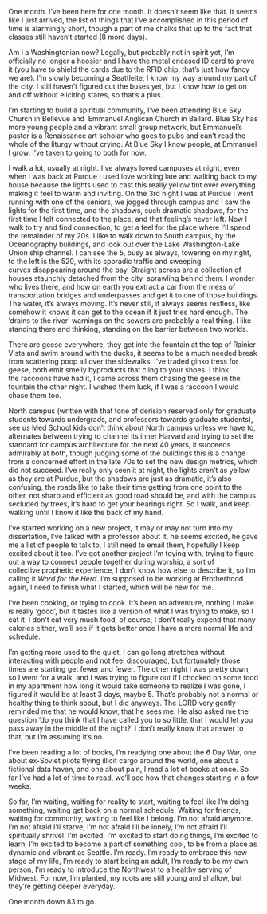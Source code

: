 <div class="kcite-section" kcite-section-id="181">
  <p>
    One month. I&#8217;ve been here for one month. It doesn&#8217;t seem like that. It seems like I just arrived, the list of things that I&#8217;ve accomplished in this period of time is alarmingly short, though a part of me chalks that up to the fact that classes still haven&#8217;t started (8 more days).
  </p>
  
  <p>
    Am I a Washingtonian now? Legally, but probably not in spirit yet, I&#8217;m officially no longer a hoosier and I have the metal encased ID card to prove it (you have to shield the cards due to the RFID chip, that&#8217;s just how fancy we are). I&#8217;m slowly becoming a Seattleite, I know my way around my part of the city. I still haven&#8217;t figured out the buses yet, but I know how to get on and off without eliciting stares, so that&#8217;s a plus.
  </p>
  
  <p>
    I&#8217;m starting to build a spiritual community, I&#8217;ve been attending Blue Sky Church in Bellevue and  Emmanuel Anglican Church in Ballard. Blue Sky has more young people and a vibrant small group network, but Emmanuel&#8217;s pastor is a Renaissance art scholar who goes to pubs and can&#8217;t read the whole of the liturgy without crying. At Blue Sky I know people, at Emmanuel I grow. I&#8217;ve taken to going to both for now.
  </p>
  
  <p>
    I walk a lot, usually at night. I&#8217;ve always loved campuses at night, even when I was back at Purdue I used love working late and walking back to my house because the lights used to cast this really yellow tint over everything making it feel to warm and inviting. On the 3rd night I was at Purdue I went running with one of the seniors, we jogged through campus and I saw the lights for the first time, and the shadows, such dramatic shadows, for the first time I felt connected to the place, and that feeling&#8217;s never left. Now I walk to try and find connection, to get a feel for the place where I&#8217;ll spend the remainder of my 20s. I like to walk down to South campus, by the Oceanography buildings, and look out over the Lake Washington-Lake Union ship channel. I can see the 5, busy as always, towering on my right, to the left is the 520, with its sporadic traffic and sweeping curves disappearing around the bay. Straight across are a collection of houses staunchly detached from the city  sprawling behind them. I wonder who lives there, and how on earth you extract a car from the mess of transportation bridges and underpasses and get it to one of those buildings. The water, it&#8217;s always moving. It&#8217;s never still, it always seems restless, like somehow it knows it can get to the ocean if it just tries hard enough. The &#8216;drains to the river&#8217; warnings on the sewers are probably a real thing. I like standing there and thinking, standing on the barrier between two worlds.
  </p>
  
  <p>
    There are geese everywhere, they get into the fountain at the top of Rainier Vista and swim around with the ducks, it seems to be a much needed break from scattering poop all over the sidewalks. I&#8217;ve traded ginko tress for geese, both emit smelly byproducts that cling to your shoes. I think the raccoons have had it, I came across them chasing the geese in the fountain the other night. I wished them luck, if I was a raccoon I would chase them too.
  </p>
  
  <p>
    North campus (written with that tone of derision reserved only for graduate students towards undergrads, and professors towards graduate students), see us Med School kids don&#8217;t think about North campus unless we have to, alternates between trying to channel its inner Harvard and trying to set the standard for campus architecture for the next 40 years, it succeeds admirably at both, though judging some of the buildings this is a change from a concerned effort in the late 70s to set the new design metrics, which did not succeed. I&#8217;ve really only seen it at night, the lights aren&#8217;t as yellow as they are at Purdue, but the shadows are just as dramatic, it&#8217;s also confusing, the roads like to take their time getting from one point to the other, not sharp and efficient as good road should be, and with the campus secluded by trees, it&#8217;s hard to get your bearings right. So I walk, and keep walking until I know it like the back of my hand.
  </p>
  
  <p>
    I&#8217;ve started working on a new project, it may or may not turn into my dissertation, I&#8217;ve talked with a professor about it, he seems excited, he gave me a list of people to talk to, I still need to email them, hopefully I keep excited about it too. I&#8217;ve got another project I&#8217;m toying with, trying to figure out a way to connect people together during worship, a sort of collective prophetic experience, I don&#8217;t know how else to describe it, so I&#8217;m calling it <em>Word for the Herd</em>. I&#8217;m supposed to be working at Brotherhood again, I need to finish what I started, which will be new for me.
  </p>
  
  <p>
    I&#8217;ve been cooking, or trying to cook. It&#8217;s been an adventure, nothing I make is really &#8216;good&#8217;, but it tastes like a version of what I was trying to make, so I eat it. I don&#8217;t eat very much food, of course, I don&#8217;t really expend that many calories either, we&#8217;ll see if it gets better once I have a more normal life and schedule.
  </p>
  
  <p>
    I&#8217;m getting more used to the quiet, I can go long stretches without interacting with people and not feel discouraged, but fortunately those times are starting get fewer and fewer. The other night I was pretty down, so I went for a walk, and I was trying to figure out if I chocked on some food in my apartment how long it would take someone to realize I was gone, I figured it would be at least 3 days, maybe 5. That&#8217;s probably not a normal or healthy thing to think about, but I did anyways. The LORD very gently reminded me that he would know, that he sees me. He also asked me the question &#8216;do you think that I have called you to so little, that I would let you pass away in the middle of the night?&#8217; I don&#8217;t really know that answer to that, but I&#8217;m assuming it&#8217;s no.
  </p>
  
  <p>
    I&#8217;ve been reading a lot of books, I&#8217;m readying one about the 6 Day War, one about ex-Soviet pilots flying illicit cargo around the world, one about a fictional data haven, and one about pain, I read a lot of books at once. So far I&#8217;ve had a lot of time to read, we&#8217;ll see how that changes starting in a few weeks.
  </p>
  
  <p>
    So far, I&#8217;m waiting, waiting for reality to start, waiting to feel like I&#8217;m doing something, waiting get back on a normal schedule. Waiting for friends, waiting for community, waiting to feel like I belong. I&#8217;m not afraid anymore. I&#8217;m not afraid I&#8217;ll starve, I&#8217;m not afraid I&#8217;ll be lonely, I&#8217;m not afraid I&#8217;ll spiritually shrivel. I&#8217;m excited. I&#8217;m excited to start doing things, I&#8217;m excited to learn, I&#8217;m excited to become a part of something cool, to be from a place as dynamic and vibrant as Seattle. I&#8217;m ready. I&#8217;m ready to embrace this new stage of my life, I&#8217;m ready to start being an adult, I&#8217;m ready to be my own person, I&#8217;m ready to introduce the Northwest to a healthy serving of Midwest. For now, I&#8217;m planted, my roots are still young and shallow, but they&#8217;re getting deeper everyday.
  </p>
  
  <p>
    One month down 83 to go.
  </p>
  
  <!-- kcite active, but no citations found -->
</div>

<!-- kcite-section 181 -->